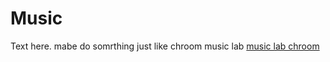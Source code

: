 # Music 

Text here.
mabe do somrthing just like chroom music lab
[music lab chroom ](https://musiclab.chromeexperiments.com/Song-Maker/)
